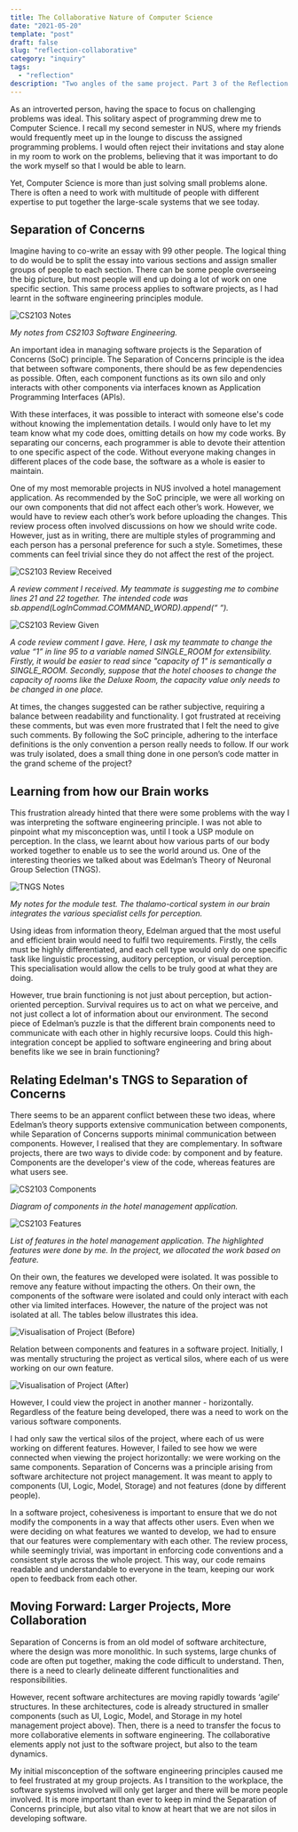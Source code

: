 ```yaml
---
title: The Collaborative Nature of Computer Science
date: "2021-05-20"
template: "post"
draft: false
slug: "reflection-collaborative"
category: "inquiry"
tags:
  - "reflection"
description: "Two angles of the same project. Part 3 of the Reflection series."
---
```


As an introverted person, having the space to focus on challenging problems was ideal. This solitary aspect of programming drew me to Computer Science. I recall my second semester in NUS, where my friends would frequently meet up in the lounge to discuss the assigned programming problems. I would often reject their invitations and stay alone in my room to work on the problems, believing that it was important to do the work myself so that I would be able to learn.

Yet, Computer Science is more than just solving small problems alone. There is often a need to work with multitude of people with different expertise to put together the large-scale systems that we see today.

## Separation of Concerns

Imagine having to co-write an essay with 99 other people. The logical thing to do would be to split the essay into various sections and assign smaller groups of people to each section. There can be some people overseeing the big picture, but most people will end up doing a lot of work on one specific section. This same process applies to software projects, as I had learnt in the software engineering principles module.

![CS2103 Notes](/media/usr-p3-soc.png)

*My notes from CS2103 Software Engineering.*

An important idea in managing software projects is the Separation of Concerns (SoC) principle. The Separation of Concerns principle is the idea that between software components, there should be as few dependencies as possible. Often, each component functions as its own silo and only interacts with other components via interfaces known as Application Programming Interfaces (APIs).

With these interfaces, it was possible to interact with someone else's code without knowing the implementation details. I would only have to let my team know what my code does, omitting details on how my code works. By separating our concerns, each programmer is able to devote their attention to one specific aspect of the code. Without everyone making changes in different places of the code base, the software as a whole is easier to maintain.

One of my most memorable projects in NUS involved a hotel management application. As recommended by the SoC principle, we were all working on our own components that did not affect each other’s work. However, we would have to review each other’s work before uploading the changes. This review process often involved discussions on how we should write code. However, just as in writing, there are multiple styles of programming and each person has a personal preference for such a style. Sometimes, these comments can feel trivial since they do not affect the rest of the project.

![CS2103 Review Received](/media/usr-p3-review-recv.png)

*A review comment I received. My teammate is suggesting me to combine lines 21 and 22 together. The intended code was sb.append(LogInCommad.COMMAND_WORD).append(“ “).*

![CS2103 Review Given](/media/usr-p3-review-gave.png)

*A code review comment I gave. Here, I ask my teammate to change the value “1” in line 95 to a variable named SINGLE_ROOM for extensibility.  Firstly, it would be easier to read since "capacity of 1" is semantically a SINGLE_ROOM. Secondly, suppose that the hotel chooses to change the capacity of rooms like the Deluxe Room, the capacity value only needs to be changed in one place.*

At times, the changes suggested can be rather subjective, requiring a balance between readability and functionality. I got frustrated at receiving these comments, but was even more frustrated that I felt the need to give such comments. By following the SoC principle, adhering to the interface definitions is the only convention a person really needs to follow. If our work was truly isolated, does a small thing done in one person’s code matter in the grand scheme of the project?

## Learning from how our Brain works

This frustration already hinted that there were some problems with the way I was interpreting the software engineering principle. I was not able to pinpoint what my misconception was, until I took a USP module on perception. In the class, we learnt about how various parts of our body worked together to enable us to see the world around us. One of the interesting theories we talked about was Edelman’s Theory of Neuronal Group Selection (TNGS).

![TNGS Notes](/media/usr-p3-tngs.png)

*My notes for the module test. The thalamo-cortical system in our brain integrates the various specialist cells for perception.*

Using ideas from information theory, Edelman argued that the most useful and efficient brain would need to fulfil two requirements. Firstly, the cells must be highly differentiated, and each cell type would only do one specific task like linguistic processing, auditory perception, or visual perception. This specialisation would allow the cells to be truly good at what they are doing.

However, true brain functioning is not just about perception, but action-oriented perception. Survival requires us to act on what we perceive, and not just collect a lot of information about our environment. The second piece of Edelman’s puzzle is that the different brain components need to communicate with each other in highly recursive loops. Could this high-integration concept be applied to software engineering and bring about benefits like we see in brain functioning?

## Relating Edelman's TNGS to Separation of Concerns

There seems to be an apparent conflict between these two ideas, where Edelman’s theory supports extensive communication between components, while Separation of Concerns supports minimal communication between components. However, I realised that they are complementary. In software projects, there are two ways to divide code: by component and by feature. Components are the developer's view of the code, whereas features are what users see.

![CS2103 Components](/media/usr-p3-components.png)

*Diagram of components in the hotel management application.*

![CS2103 Features](/media/usr-p3-features.png)

*List of features in the hotel management application. The highlighted features were done by me. In the project, we allocated the work based on feature.*

On their own, the features we developed were isolated. It was possible to remove any feature without impacting the others. On their own, the components of the software were isolated and could only interact with each other via limited interfaces. However, the nature of the project was not isolated at all. The tables below illustrates this idea.

![Visualisation of Project (Before)](/media/usr-p3-t1.png)

Relation between components and features in a software project. Initially, I was mentally structuring the project as vertical silos, where each of us were working on our own feature.

![Visualisation of Project (After)](/media/usr-p3-t2.png)

However, I could view the project in another manner - horizontally. Regardless of the feature being developed, there was a need to work on the various software components.

I had only saw the vertical silos of the project, where each of us were working on different features. However, I failed to see how we were connected when viewing the project horizontally: we were working on the same components. Separation of Concerns was a principle arising from software architecture not project management. It was meant to apply to components (UI, Logic, Model, Storage) and not features (done by different people).

In a software project, cohesiveness is important to ensure that we do not modify the components in a way that affects other users. Even when we were deciding on what features we wanted to develop, we had to ensure that our features were complementary with each other. The review process, while seemingly trivial, was important in enforcing code conventions and a consistent style across the whole project. This way, our code remains readable and understandable to everyone in the team, keeping our work open to feedback from each other.

## Moving Forward: Larger Projects, More Collaboration

Separation of Concerns is from an old model of software architecture, where the design was more monolithic. In such systems, large chunks of code are often put together, making the code difficult to understand. Then, there is a need to clearly delineate different functionalities and responsibilities.

However, recent software architectures are moving rapidly towards ‘agile’ structures. In these architectures, code is already structured in smaller components (such as UI, Logic, Model, and Storage in my hotel management project above). Then, there is a need to transfer the focus to more collaborative elements in software engineering. The collaborative elements apply not just to the software project, but also to the team dynamics.

My initial misconception of the software engineering principles caused me to feel frustrated at my group projects. As I transition to the workplace, the software systems involved will only get larger and there will be more people involved. It is more important than ever to keep in mind the Separation of Concerns principle, but also vital to know at heart that we are not silos in developing software.
